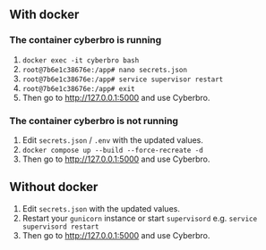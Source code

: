 ## With docker

### The container cyberbro is running
1. ```docker exec -it cyberbro bash```
2. ```root@7b6e1c38676e:/app# nano secrets.json```
3. ```root@7b6e1c38676e:/app# service supervisor restart```
4. ```root@7b6e1c38676e:/app# exit```
5. Then go to http://127.0.0.1:5000 and use Cyberbro.

### The container cyberbro is not running
1. Edit `secrets.json` / `.env` with the updated values.
2. ```docker compose up --build --force-recreate -d```
3. Then go to http://127.0.0.1:5000 and use Cyberbro.

## Without docker
1. Edit `secrets.json` with the updated values.
2. Restart your `gunicorn` instance or start `supervisord` e.g. `service supervisord restart`
3. Then go to http://127.0.0.1:5000 and use Cyberbro.
